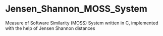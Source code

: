 # Jensen_Shannon_MOSS_System
Measure of Software Similarity (MOSS) System written in C, implemented with the help of Jensen Shannon distances
